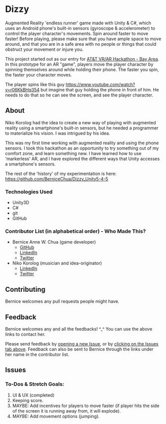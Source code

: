 # Dizzy
Augmented Reality 'endless runner' game made with Unity & C#, which uses an Android phone's built-in sensors (gyroscope & accelerometer) to control the player character's movements.  Spin around faster to move faster!  Before playing, please make sure that you have ample space to move around, and that you are in a safe area with no people or things that could obstruct your movement or injure you.

This project started out as our entry for [AT&T VR/AR Hackathon - Bay Area](https://www.eventbrite.com/e/att-vrar-hackathon-bay-area-tickets-33467242423#).  In this prototype for an AR "game", players move the player character by spinning themselves around while holding their phone.  The faster you spin, the faster your character moves.  

The player spins like this guy <https://www.youtube.com/watch?v=r06KkBHq354> but imagine that guy holding the phone in front of him.  He needs to do that so he can see the screen, and see the player character.


## About
Niko Korolog had the idea to create a new way of playing with augmented reality using a smartphone's built-in sensors, but he needed a programmer to materialize his vision.  I was intrigued by his idea.  

This was my first time working with augmented reality and using the phone sensors.  I took this hackathon as an opportunity to try something out of my comfort zone, and learn something new.  I have learned how to use 'markerless' AR, and I have explored the different ways that Unity accesses a smartphone's sensors.  

The rest of the 'history' of my experimentation is here: <https://github.com/BerniceChua/Dizzy_Unity5-4-5>

### Technologies Used
- Unity3D
- C#
- git
- GitHub

### Contributor List (in alphabetical order) - Who Made This?
- Bernice Anne W. Chua (game developer)
  - [GitHub](https://github.com/BerniceChua)
  - [LinkedIn](https://linkedin.com/in/bernicechua415)
  - [Twitter](https://twitter.com/ChuaBernice)
- Niko Korolog (musician and idea-originator)
  - [LinkedIn](https://www.linkedin.com/in/niko-korolog-64699834/)
  - [Twitter](https://twitter.com/nikokorolog)

## Contributing

Bernice welcomes any pull requests people might have.


## Feedback

Bernice welcomes any and all the feedbacks! ^_^  You can use the above links to contact her.

Please send feedback by [opening a new Issue](https://github.com/BerniceChua/the-hurt-locker-sweeper/issues/new), or by [clicking on the Issues tab above](https://github.com/BerniceChua/the-hurt-locker-sweeper/issues).  Feedback can also be sent to Bernice through the links under her name in the contributor list.

## Issues
### To-Dos & Stretch Goals:
1. UI & UX (completed)
2. Keeping score.
3. MAYBE: Add incentives for players to move faster (if player hits the side of the screen it is running away from, it will explode).
4. MAYBE: Add movement options (jumping).
